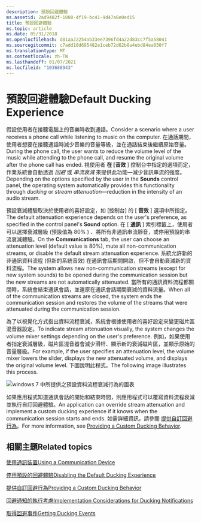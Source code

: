 ```yaml
---
description: 預設回避體驗
ms.assetid: 2ad9482f-1888-4f19-bc41-9d47a8e0ed15
title: 預設回避體驗
ms.topic: article
ms.date: 05/31/2018
ms.openlocfilehash: d81aa22254ab33ee7396fd4a22d83cc7f5a58041
ms.sourcegitcommit: c7add10d695482e1ceb72d62b8a4ebd84ea050f7
ms.translationtype: MT
ms.contentlocale: zh-TW
ms.lasthandoff: 01/07/2021
ms.locfileid: "103688943"
---
```

# <a name="default-ducking-experience"></a><span data-ttu-id="98ada-103">預設回避體驗</span><span class="sxs-lookup"><span data-stu-id="98ada-103">Default Ducking Experience</span></span>

<span data-ttu-id="98ada-104">假設使用者在接聽電腦上的音樂時收到通話。</span><span class="sxs-lookup"><span data-stu-id="98ada-104">Consider a scenario where a user receives a phone call while listening to music on the computer.</span></span> <span data-ttu-id="98ada-105">在通話期間，使用者想要在接聽通話時減少音樂的音量等級，並在通話結束後繼續原始音量。</span><span class="sxs-lookup"><span data-stu-id="98ada-105">During the phone call, the user wants to reduce the volume level of the music while attending to the phone call, and resume the original volume after the phone call has ended.</span></span> <span data-ttu-id="98ada-106">視使用者 **在 [音效** ] 控制台中指定的選項而定，作業系統會自動透過 *回避* 或 *串流衰減* 來提供此功能—減少音訊串流的強度。</span><span class="sxs-lookup"><span data-stu-id="98ada-106">Depending on the options specified by the user in the **Sounds** control panel, the operating system automatically provides this functionality through *ducking* or *stream attenuation*—reduction in the intensity of an audio stream.</span></span>

<span data-ttu-id="98ada-107">預設衰減體驗取決於使用者的喜好設定，如 [控制台] 的 [ **音效** ] 選項中所指定。</span><span class="sxs-lookup"><span data-stu-id="98ada-107">The default attenuation experience depends on the user's preference, as specified in the control panel's **Sound** option.</span></span> <span data-ttu-id="98ada-108">在 [ **通訊** ] 索引標籤上，使用者可以選擇衰減層級 (預設值為 80% ) 、將所有非通訊串流靜音，或停用預設的串流衰減體驗。</span><span class="sxs-lookup"><span data-stu-id="98ada-108">On the **Communications** tab, the user can choose an attenuation level (default value is 80%), mute all non-communication streams, or disable the default stream attenuation experience.</span></span> <span data-ttu-id="98ada-109">系統允許新的非通訊資料流程 (但新的系統音效) 在通訊會話期間開啟，但不會自動衰減新的資料流程。</span><span class="sxs-lookup"><span data-stu-id="98ada-109">The system allows new non-communication streams (except for new system sounds) to be opened during the communication session but the new streams are not automatically attenuated.</span></span> <span data-ttu-id="98ada-110">當所有的通訊資料流程都關閉時，系統會結束通訊會話，並還原在通訊會話期間衰減的資料流量。</span><span class="sxs-lookup"><span data-stu-id="98ada-110">When all of the communication streams are closed, the system ends the communication session and restores the volume of the streams that were attenuated during the communication session.</span></span>

<span data-ttu-id="98ada-111">為了以視覺化方式指出資料流程衰減，系統會根據使用者的喜好設定來變更磁片區混音器設定。</span><span class="sxs-lookup"><span data-stu-id="98ada-111">To indicate stream attenuation visually, the system changes the volume mixer settings depending on the user's preference.</span></span> <span data-ttu-id="98ada-112">例如，如果使用者指定衰減層級，磁片區混音器會減少滑杆、顯示新的衰減磁片區，並顯示原始的音量層級。</span><span class="sxs-lookup"><span data-stu-id="98ada-112">For example, if the user specifies an attenuation level, the volume mixer lowers the slider, displays the new attenuated volume, and displays the original volume level.</span></span> <span data-ttu-id="98ada-113">下圖說明此程式。</span><span class="sxs-lookup"><span data-stu-id="98ada-113">The following image illustrates this process.</span></span>

![windows 7 中所提供之預設資料流程衰減行為的圖表](images/stream-aatenuation.jpg)

<span data-ttu-id="98ada-115">如果應用程式知道通訊會話的開始和結束時間，則應用程式可以覆寫資料流程衰減並執行自訂回避體驗。</span><span class="sxs-lookup"><span data-stu-id="98ada-115">An application can override stream attenuation and implement a custom ducking experience if it knows when the communication session starts and ends.</span></span> <span data-ttu-id="98ada-116">如需詳細資訊，請參閱 [提供自訂回避行為](providing-a-custom-ducking-experience.md)。</span><span class="sxs-lookup"><span data-stu-id="98ada-116">For more information, see [Providing a Custom Ducking Behavior](providing-a-custom-ducking-experience.md).</span></span>

## <a name="related-topics"></a><span data-ttu-id="98ada-117">相關主題</span><span class="sxs-lookup"><span data-stu-id="98ada-117">Related topics</span></span>

<dl> <dt>

[<span data-ttu-id="98ada-118">使用通訊裝置</span><span class="sxs-lookup"><span data-stu-id="98ada-118">Using a Communication Device</span></span>](using-the-communication-device.md)
</dt> <dt>

[<span data-ttu-id="98ada-119">停用預設的回避體驗</span><span class="sxs-lookup"><span data-stu-id="98ada-119">Disabling the Default Ducking Experience</span></span>](disabling-the-ducking-experience.md)
</dt> <dt>

[<span data-ttu-id="98ada-120">提供自訂回避行為</span><span class="sxs-lookup"><span data-stu-id="98ada-120">Providing a Custom Ducking Behavior</span></span>](providing-a-custom-ducking-experience.md)
</dt> <dt>

[<span data-ttu-id="98ada-121">回避通知的執行考慮</span><span class="sxs-lookup"><span data-stu-id="98ada-121">Implementation Considerations for Ducking Notifications</span></span>](handling-audio-ducking-events-from-communication-devices.md)
</dt> <dt>

[<span data-ttu-id="98ada-122">取得回避事件</span><span class="sxs-lookup"><span data-stu-id="98ada-122">Getting Ducking Events</span></span>](getting-ducking-events-from-a-communication-device.md)
</dt> </dl>

 

 



